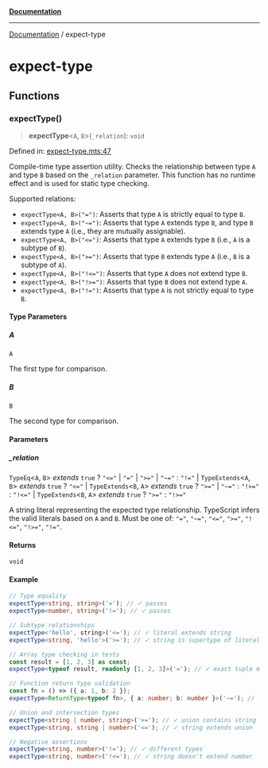 [**Documentation**](README.md)

---

[Documentation](README.md) / expect-type

# expect-type

## Functions

### expectType()

> **expectType**\<`A`, `B`\>(`_relation`): `void`

Defined in: [expect-type.mts:47](https://github.com/noshiro-pf/typescript-template/blob/main/src/expect-type.mts#L47)

Compile-time type assertion utility.
Checks the relationship between type `A` and type `B` based on the `_relation` parameter.
This function has no runtime effect and is used for static type checking.

Supported relations:

- `expectType<A, B>("=")`: Asserts that type `A` is strictly equal to type `B`.
- `expectType<A, B>("~=")`: Asserts that type `A` extends type `B`, and type `B` extends type `A` (i.e., they are mutually assignable).
- `expectType<A, B>("<=")`: Asserts that type `A` extends type `B` (i.e., `A` is a subtype of `B`).
- `expectType<A, B>(">=")`: Asserts that type `B` extends type `A` (i.e., `B` is a subtype of `A`).
- `expectType<A, B>("!<=")`: Asserts that type `A` does not extend type `B`.
- `expectType<A, B>("!>=")`: Asserts that type `B` does not extend type `A`.
- `expectType<A, B>("!=")`: Asserts that type `A` is not strictly equal to type `B`.

#### Type Parameters

##### A

`A`

The first type for comparison.

##### B

`B`

The second type for comparison.

#### Parameters

##### \_relation

`TypeEq`\<`A`, `B`\> _extends_ `true` ? `"<="` \| `"="` \| `">="` \| `"~="` : `"!="` \| `TypeExtends`\<`A`, `B`\> _extends_ `true` ? `"<="` \| `TypeExtends`\<`B`, `A`\> _extends_ `true` ? `">="` \| `"~="` : `"!>="` : `"!<="` \| `TypeExtends`\<`B`, `A`\> _extends_ `true` ? `">="` : `"!>="`

A string literal representing the expected type relationship.
TypeScript infers the valid literals based on `A` and `B`.
Must be one of: `"="`, `"~="`, `"<="`, `">="`, `"!<="`, `"!>="`, `"!="`.

#### Returns

`void`

#### Example

```typescript
// Type equality
expectType<string, string>('='); // ✓ passes
expectType<number, string>('!='); // ✓ passes

// Subtype relationships
expectType<'hello', string>('<='); // ✓ literal extends string
expectType<string, 'hello'>('>='); // ✓ string is supertype of literal

// Array type checking in tests
const result = [1, 2, 3] as const;
expectType<typeof result, readonly [1, 2, 3]>('='); // ✓ exact tuple match

// Function return type validation
const fn = () => ({ a: 1, b: 2 });
expectType<ReturnType<typeof fn>, { a: number; b: number }>('~='); // ✓ structurally equivalent

// Union and intersection types
expectType<string | number, string>('>='); // ✓ union contains string
expectType<string, string | number>('<='); // ✓ string extends union

// Negative assertions
expectType<string, number>('!='); // ✓ different types
expectType<string, number>('!<='); // ✓ string doesn't extend number
```
